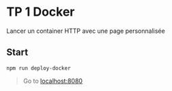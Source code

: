 # TP 1 Docker

Lancer un container HTTP avec une page personnalisée

## Start

```npm run deploy-docker```

> Go to [localhost:8080](http://localhost:8080/)
